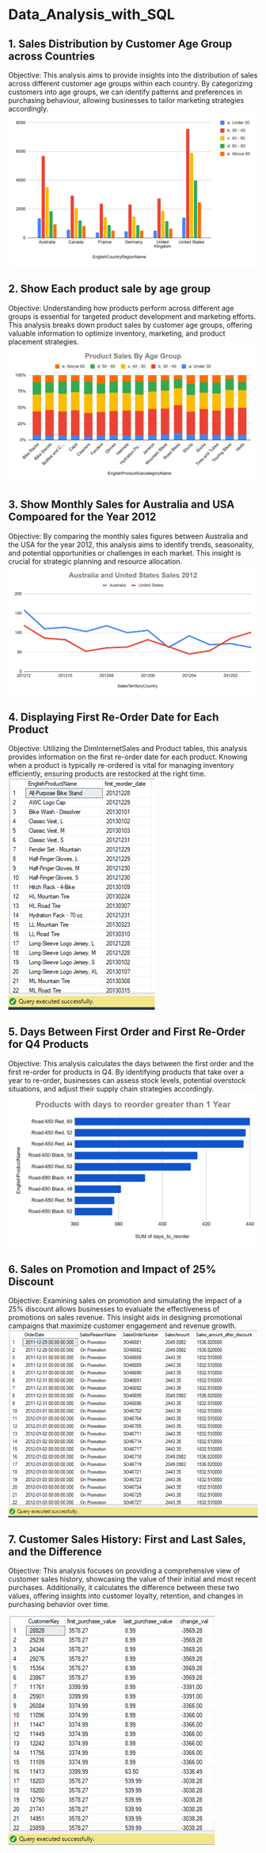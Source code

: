 # Data_Analysis_with_SQL
## 1. Sales Distribution by Customer Age Group across Countries
Objective: This analysis aims to provide insights into the distribution of sales across different customer age groups within each country. By categorizing customers into age groups, we can identify patterns and preferences in purchasing behaviour, allowing businesses to tailor marketing strategies accordingly.<br/>
!['Image'](./Screenshot/Q1.png)

## 2. Show Each product sale by age group
Objective: Understanding how products perform across different age groups is essential for targeted product development and marketing efforts. This analysis breaks down product sales by customer age groups, offering valuable information to optimize inventory, marketing, and product placement strategies.
![Alt](./Screenshot/Q2.png)

## 3. Show Monthly Sales for Australia and USA Compoared for the Year 2012

Objective: By comparing the monthly sales figures between Australia and the USA for the year 2012, this analysis aims to identify trends, seasonality, and potential opportunities or challenges in each market. This insight is crucial for strategic planning and resource allocation. 
![Alt](./Screenshot/Q3.png)

## 4. Displaying First Re-Order Date for Each Product

Objective: Utilizing the DimInternetSales and Product tables, this analysis provides information on the first re-order date for each product. Knowing when a product is typically re-ordered is vital for managing inventory efficiently, ensuring products are restocked at the right time.
![Alt](./Screenshot/Q4.png)

## 5. Days Between First Order and First Re-Order for Q4 Products

Objective: This analysis calculates the days between the first order and the first re-order for products in Q4. By identifying products that take over a year to re-order, businesses can assess stock levels, potential overstock situations, and adjust their supply chain strategies accordingly.
![Alt](./Screenshot/Q5.png)

## 6. Sales on Promotion and Impact of 25% Discount

Objective: Examining sales on promotion and simulating the impact of a 25% discount allows businesses to evaluate the effectiveness of promotions on sales revenue. This insight aids in designing promotional campaigns that maximize customer engagement and revenue growth.
![Alt](./Screenshot/Q6.png)

## 7. Customer Sales History: First and Last Sales, and the Difference
Objective: This analysis focuses on providing a comprehensive view of customer sales history, showcasing the value of their initial and most recent purchases. Additionally, it calculates the difference between these two values, offering insights into customer loyalty, retention, and changes in purchasing behavior over time.

![Alt](./Screenshot/Q7.png)

